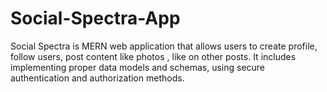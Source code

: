 # Social-Spectra-App



Social Spectra is MERN web application that allows users to create profile, follow users, post content like photos , like on other posts. It includes implementing proper data models and schemas, using secure authentication and authorization methods.
